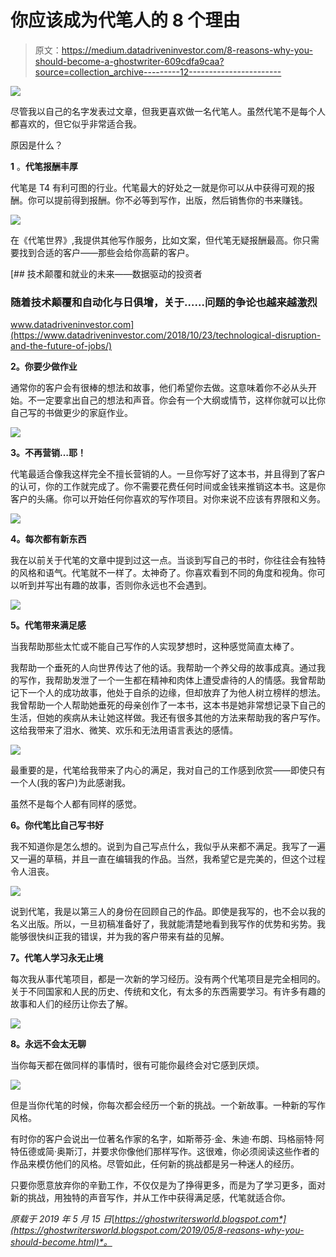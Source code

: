 # 你应该成为代笔人的 8 个理由

> 原文：<https://medium.datadriveninvestor.com/8-reasons-why-you-should-become-a-ghostwriter-609cdfa9caa?source=collection_archive---------12----------------------->

[![](img/91a613f904a27b45107f5108f8d98ea3.png)](http://www.track.datadriveninvestor.com/1B9E)

尽管我以自己的名字发表过文章，但我更喜欢做一名代笔人。虽然代笔不是每个人都喜欢的，但它似乎非常适合我。

原因是什么？

**1** 。**代笔报酬丰厚**

代笔是 T4 有利可图的行业。代笔最大的好处之一就是你可以从中获得可观的报酬。你可以提前得到报酬。你不必等到写作，出版，然后销售你的书来赚钱。

![](img/206c3656642beae74a3e1d7fc37e74c5.png)

在《代笔世界》,我提供其他写作服务，比如文案，但代笔无疑报酬最高。你只需要找到合适的客户——那些会给你高薪的客户。

[](https://www.datadriveninvestor.com/2018/10/23/technological-disruption-and-the-future-of-jobs/) [## 技术颠覆和就业的未来——数据驱动的投资者

### 随着技术颠覆和自动化与日俱增，关于……问题的争论也越来越激烈

www.datadriveninvestor.com](https://www.datadriveninvestor.com/2018/10/23/technological-disruption-and-the-future-of-jobs/) 

**2。你要少做作业**

通常你的客户会有很棒的想法和故事，他们希望你去做。这意味着你不必从头开始。不一定要拿出自己的想法和声音。你会有一个大纲或情节，这样你就可以比你自己写的书做更少的家庭作业。

![](img/cc8aaafa41a80dcf6ea4e1e0d3db5f47.png)

**3。不再营销…耶！**

代笔最适合像我这样完全不擅长营销的人。一旦你写好了这本书，并且得到了客户的认可，你的工作就完成了。你不需要花费任何时间或金钱来推销这本书。这是你客户的头痛。你可以开始任何你喜欢的写作项目。对你来说不应该有界限和义务。

![](img/b70e230cf332a2a89f793a85a8103f87.png)

**4。每次都有新东西**

我在以前关于代笔的文章中提到过这一点。当谈到写自己的书时，你往往会有独特的风格和语气。代笔就不一样了。太神奇了。你喜欢看到不同的角度和视角。你可以听到并写出有趣的故事，否则你永远也不会遇到。

![](img/924b37737155c1af73f47753ce5cf0cb.png)

**5。代笔带来满足感**

当我帮助那些太忙或不能自己写作的人实现梦想时，这种感觉简直太棒了。

我帮助一个垂死的人向世界传达了他的话。我帮助一个养父母的故事成真。通过我的写作，我帮助发泄了一个一生都在精神和肉体上遭受虐待的人的情感。我曾帮助记下一个人的成功故事，他处于自杀的边缘，但却放弃了为他人树立榜样的想法。我曾帮助一个人帮助她垂死的母亲创作了一本书，这本书是她非常想记录下自己的生活，但她的疾病从未让她这样做。我还有很多其他的方法来帮助我的客户写作。这给我带来了泪水、微笑、欢乐和无法用语言表达的感情。

![](img/ce6c54a4d9f0c7e04ef42d2ec2af5fcb.png)

最重要的是，代笔给我带来了内心的满足，我对自己的工作感到欣赏——即使只有一个人(我的客户)为此感谢我。

虽然不是每个人都有同样的感觉。

**6。你代笔比自己写书好**

我不知道你是怎么想的。说到为自己写点什么，我似乎从来都不满足。我写了一遍又一遍的草稿，并且一直在编辑我的作品。当然，我希望它是完美的，但这个过程令人沮丧。

![](img/fcd33f2fcd8374ff042b843ae858b7b0.png)

说到代笔，我是以第三人的身份在回顾自己的作品。即使是我写的，也不会以我的名义出版。所以，一旦初稿准备好了，我就能清楚地看到我写作的优势和劣势。我能够很快纠正我的错误，并为我的客户带来有益的见解。

**7。代笔人学习永无止境**

每次我从事代笔项目，都是一次新的学习经历。没有两个代笔项目是完全相同的。关于不同国家和人民的历史、传统和文化，有太多的东西需要学习。有许多有趣的故事和人们的经历让你去了解。

![](img/d662e78786bcc19413a5979e9ad44075.png)

**8。永远不会太无聊**

当你每天都在做同样的事情时，很有可能你最终会对它感到厌烦。

![](img/4ae039e141a1543a1076a78862171042.png)

但是当你代笔的时候，你每次都会经历一个新的挑战。一个新故事。一种新的写作风格。

有时你的客户会说出一位著名作家的名字，如斯蒂芬·金、朱迪·布朗、玛格丽特·阿特伍德或简·奥斯汀，并要求你像他们那样写作。这很难，你必须阅读这些作者的作品来模仿他们的风格。尽管如此，任何新的挑战都是另一种迷人的经历。

只要你愿意放弃你的辛勤工作，不仅仅是为了挣得更多，而是为了学习更多，面对新的挑战，用独特的声音写作，并从工作中获得满足感，代笔就适合你。

*原载于 2019 年 5 月 15 日*[*https://ghostwritersworld.blogspot.com*](https://ghostwritersworld.blogspot.com/2019/05/8-reasons-why-you-should-become.html)*。*